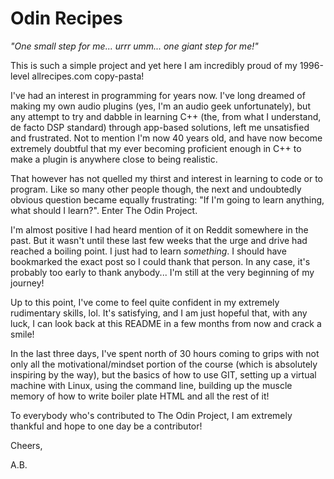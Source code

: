 # Odin Recipes

*"One small step for me... urrr umm... one giant step for me!"*

This is such a simple project and yet here I am incredibly proud of my 
1996-level allrecipes.com copy-pasta!

I've had an interest in programming for years now. I've long dreamed of
making my own audio plugins (yes, I'm an audio geek unfortunately), but
any attempt to try and dabble in learning C++ (the, from what I 
understand, de facto DSP standard) through app-based solutions, left me
unsatisfied and frustrated. Not to mention I'm now 40 years old, and
have now become extremely doubtful that my ever becoming proficient
enough in C++ to make a plugin is anywhere close to being realistic.

That however has not quelled my thirst and interest in learning to
code or to program. Like so many other people though, the next and
undoubtedly obvious question became equally frustrating: "If I'm
going to learn anything, what should I learn?". Enter The Odin Project.

I'm almost positive I had heard mention of it on Reddit somewhere in
the past. But it wasn't until these last few weeks that the urge and
drive had reached a boiling point. I just had to learn *something*.
I should have bookmarked the exact post so I could thank that person.
In any case, it's probably too early to thank anybody... I'm still at
the very beginning of my journey!

Up to this point, I've come to feel quite confident in my extremely
rudimentary skills, lol. It's satisfying, and I am just hopeful that,
with any luck, I can look back at this README in a few months from now
and crack a smile!

In the last three days, I've spent north of 30 hours coming to grips
with not only all the motivational/mindset portion of the course
(which is absolutely inspiring by the way), but the basics of how to 
use GIT, setting up a virtual machine with Linux, using the command
line, building up the muscle memory of how to write boiler plate HTML
and all the rest of it!

To everybody who's contributed to The Odin Project, I am extremely
thankful and hope to one day be a contributor!

Cheers,

A.B.